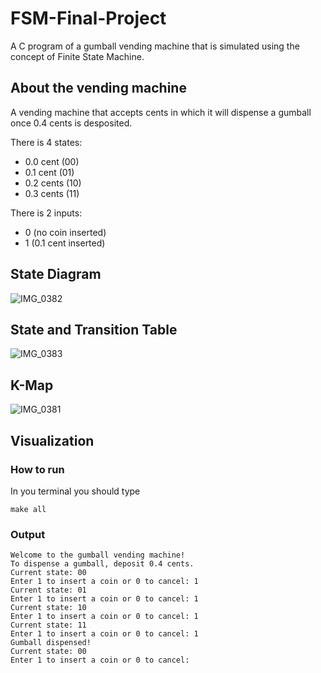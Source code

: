 # FSM-Final-Project
A C program of a gumball vending machine that is simulated using the concept of Finite State Machine.

## About the vending machine
A vending machine that accepts cents in which it will dispense a gumball once 0.4 cents is desposited.

There is 4 states:
- 0.0 cent (00)
- 0.1 cent (01)
- 0.2 cents (10)
- 0.3 cents (11)

There is 2 inputs:
- 0 (no coin inserted)
- 1 (0.1 cent inserted)

## State Diagram
![IMG_0382](https://user-images.githubusercontent.com/114371692/210590626-8df03dcc-9f2a-4083-8af2-9a6dfc9ced95.jpg)

## State and Transition Table
![IMG_0383](https://user-images.githubusercontent.com/114371692/210590735-3d2566b7-324a-4852-8ae6-28274cadc218.jpg)

## K-Map
![IMG_0381](https://user-images.githubusercontent.com/114371692/210590802-1697a5f4-e20e-464a-bf40-7bb55a7b560d.jpg)

## Visualization
### How to run
In you terminal you should type
```
make all
```
### Output
```
Welcome to the gumball vending machine!
To dispense a gumball, deposit 0.4 cents.
Current state: 00
Enter 1 to insert a coin or 0 to cancel: 1
Current state: 01
Enter 1 to insert a coin or 0 to cancel: 1
Current state: 10
Enter 1 to insert a coin or 0 to cancel: 1
Current state: 11
Enter 1 to insert a coin or 0 to cancel: 1
Gumball dispensed!
Current state: 00
Enter 1 to insert a coin or 0 to cancel: 
```
